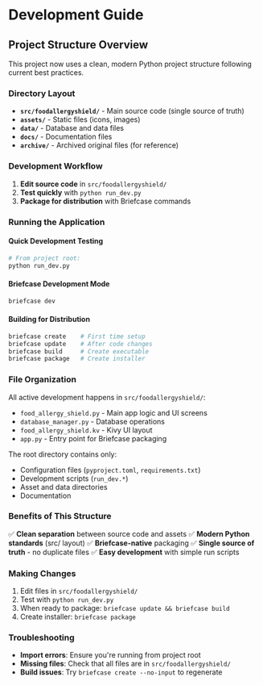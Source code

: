 # Development Guide

## Project Structure Overview

This project now uses a clean, modern Python project structure following current best practices.

### Directory Layout

- **`src/foodallergyshield/`** - Main source code (single source of truth)
- **`assets/`** - Static files (icons, images)
- **`data/`** - Database and data files
- **`docs/`** - Documentation files
- **`archive/`** - Archived original files (for reference)

### Development Workflow

1. **Edit source code** in `src/foodallergyshield/`
2. **Test quickly** with `python run_dev.py`
3. **Package for distribution** with Briefcase commands

### Running the Application

#### Quick Development Testing
```python
# From project root:
python run_dev.py
```

#### Briefcase Development Mode
```bash
briefcase dev
```

#### Building for Distribution
```bash
briefcase create    # First time setup
briefcase update    # After code changes
briefcase build     # Create executable
briefcase package   # Create installer
```

### File Organization

All active development happens in `src/foodallergyshield/`:
- `food_allergy_shield.py` - Main app logic and UI screens
- `database_manager.py` - Database operations
- `food_allergy_shield.kv` - Kivy UI layout
- `app.py` - Entry point for Briefcase packaging

The root directory contains only:
- Configuration files (`pyproject.toml`, `requirements.txt`)
- Development scripts (`run_dev.*`)
- Asset and data directories
- Documentation

### Benefits of This Structure

✅ **Clean separation** between source code and assets
✅ **Modern Python standards** (src/ layout)
✅ **Briefcase-native** packaging
✅ **Single source of truth** - no duplicate files
✅ **Easy development** with simple run scripts

### Making Changes

1. Edit files in `src/foodallergyshield/`
2. Test with `python run_dev.py`
3. When ready to package: `briefcase update && briefcase build`
4. Create installer: `briefcase package`

### Troubleshooting

- **Import errors**: Ensure you're running from project root
- **Missing files**: Check that all files are in `src/foodallergyshield/`
- **Build issues**: Try `briefcase create --no-input` to regenerate